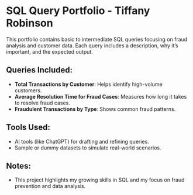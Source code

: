 # SQL Query Portfolio - Tiffany Robinson

This portfolio contains basic to intermediate SQL queries focusing on fraud analysis and customer data. Each query includes a description, why it’s important, and the expected output.

## Queries Included:
- **Total Transactions by Customer**: Helps identify high-volume customers.
- **Average Resolution Time for Fraud Cases**: Measures how long it takes to resolve fraud cases.
- **Fraudulent Transactions by Type**: Shows common fraud patterns.

## Tools Used:
- AI tools (like ChatGPT) for drafting and refining queries.
- Sample or dummy datasets to simulate real-world scenarios.

## Notes:
- This project highlights my growing skills in SQL and my focus on fraud prevention and data analysis.
